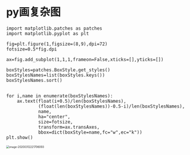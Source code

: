 # py画复杂图

```
import matplotlib.patches as patches
import matplotlib.pyplot as plt

fig=plt.figure(1,figsize=(8,9),dpi=72)
fotsize=0.5*fig.dpi

ax=fig.add_subplot(1,1,1,frameon=False,xticks=[],yticks=[])

boxStyles=patches.BoxStyle.get_styles()
boxStylesNames=list(boxStyles.keys())
boxStylesNames.sort()


for i,name in enumerate(boxStylesNames):
    ax.text(float(i+0.5)/len(boxStylesNames),
            (float(len(boxStylesNames))-0.5-i)/len(boxStylesNames),
            name,
            ha="center",
            size=fotsize,
            transform=ax.transAxes,
            bbox=dict(boxStyle=name,fc="w",ec="k"))
plt.show()
```

<img src="/home/mally/codes/githubs/my_notebook/python/python作图/圖片/2.png" alt="image-20200312221706093" style="zoom:50%;" />